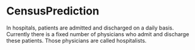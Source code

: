 # CensusPrediction
In hospitals, patients are admitted and discharged on a daily basis. Currently there is a fixed number of physicians who admit and
discharge these patients. Those physicians are called hospitalists.
